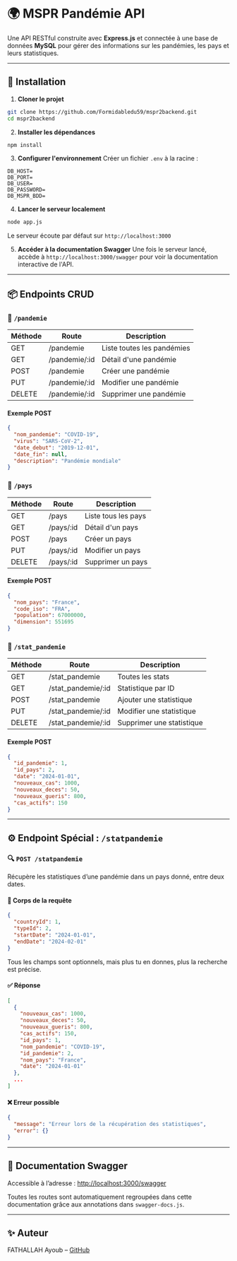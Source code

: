 # 🌍 MSPR Pandémie API

Une API RESTful construite avec **Express.js** et connectée à une base de données **MySQL** pour gérer des informations sur les pandémies, les pays et leurs statistiques.

---

## 🔧 Installation

1. **Cloner le projet**
```bash
git clone https://github.com/Formidabledu59/mspr2backend.git
cd mspr2backend
```

2. **Installer les dépendances**
```bash
npm install
```

3. **Configurer l'environnement**
Créer un fichier `.env` à la racine :
```env
DB_HOST=
DB_PORT=
DB_USER=
DB_PASSWORD=
DB_MSPR_BDD=
```

4. **Lancer le serveur localement**
```bash
node app.js
```
Le serveur écoute par défaut sur `http://localhost:3000`

5. **Accéder à la documentation Swagger**
Une fois le serveur lancé, accède à `http://localhost:3000/swagger` pour voir la documentation interactive de l'API.

---

## 📦 Endpoints CRUD

### 📁 `/pandemie`
| Méthode | Route         | Description                         |
|---------|---------------|-------------------------------------|
| GET     | /pandemie     | Liste toutes les pandémies          |
| GET     | /pandemie/:id | Détail d'une pandémie               |
| POST    | /pandemie     | Créer une pandémie                  |
| PUT     | /pandemie/:id | Modifier une pandémie               |
| DELETE  | /pandemie/:id | Supprimer une pandémie              |

#### Exemple POST
```json
{
  "nom_pandemie": "COVID-19",
  "virus": "SARS-CoV-2",
  "date_debut": "2019-12-01",
  "date_fin": null,
  "description": "Pandémie mondiale"
}
```

### 📁 `/pays`
| Méthode | Route      | Description                 |
|---------|------------|-----------------------------|
| GET     | /pays      | Liste tous les pays         |
| GET     | /pays/:id  | Détail d'un pays            |
| POST    | /pays      | Créer un pays               |
| PUT     | /pays/:id  | Modifier un pays            |
| DELETE  | /pays/:id  | Supprimer un pays           |

#### Exemple POST
```json
{
  "nom_pays": "France",
  "code_iso": "FRA",
  "population": 67000000,
  "dimension": 551695
}
```

### 📁 `/stat_pandemie`
| Méthode | Route               | Description                           |
|---------|--------------------|---------------------------------------|
| GET     | /stat_pandemie     | Toutes les stats                      |
| GET     | /stat_pandemie/:id | Statistique par ID                    |
| POST    | /stat_pandemie     | Ajouter une statistique               |
| PUT     | /stat_pandemie/:id | Modifier une statistique              |
| DELETE  | /stat_pandemie/:id | Supprimer une statistique             |

#### Exemple POST
```json
{
  "id_pandemie": 1,
  "id_pays": 2,
  "date": "2024-01-01",
  "nouveaux_cas": 1000,
  "nouveaux_deces": 50,
  "nouveaux_gueris": 800,
  "cas_actifs": 150
}
```

---

## ⚙️ Endpoint Spécial : `/statpandemie`

### 🔍 `POST /statpandemie`
Récupère les statistiques d’une pandémie dans un pays donné, entre deux dates.

#### 🔸 Corps de la requête
```json
{
  "countryId": 1,
  "typeId": 2,
  "startDate": "2024-01-01",
  "endDate": "2024-02-01"
}
```
Tous les champs sont optionnels, mais plus tu en donnes, plus la recherche est précise.

#### ✅ Réponse
```json
[
  {
    "nouveaux_cas": 1000,
    "nouveaux_deces": 50,
    "nouveaux_gueris": 800,
    "cas_actifs": 150,
    "id_pays": 1,
    "nom_pandemie": "COVID-19",
    "id_pandemie": 2,
    "nom_pays": "France",
    "date": "2024-01-01"
  },
  ...
]
```

#### ❌ Erreur possible
```json
{
  "message": "Erreur lors de la récupération des statistiques",
  "error": {}
}
```

---

## 🧪 Documentation Swagger

Accessible à l’adresse : [http://localhost:3000/swagger](http://localhost:3000/swagger)

Toutes les routes sont automatiquement regroupées dans cette documentation grâce aux annotations dans `swagger-docs.js`.

---

## ✨ Auteur
FATHALLAH Ayoub – [GitHub](https://github.com/Formidabledu59)
